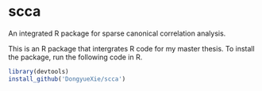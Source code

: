 # scca
An integrated R package for sparse canonical correlation analysis.

This is an R package that intergrates R code for my master thesis. To install the package, run the following code in R.

```r
library(devtools)
install_github('DongyueXie/scca')
```
